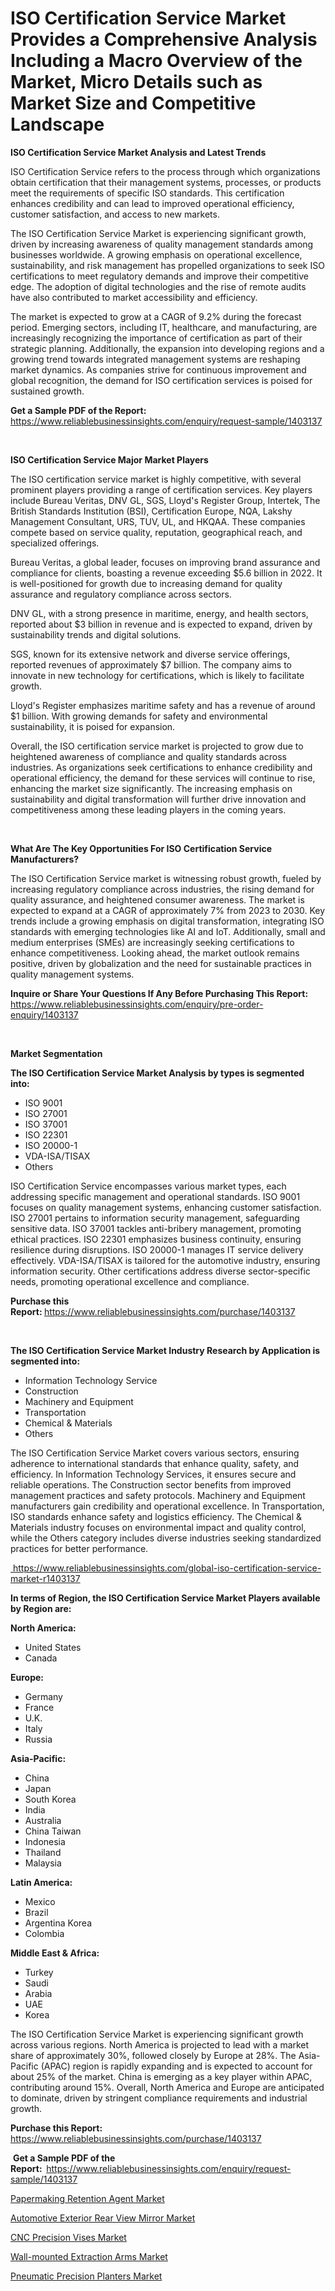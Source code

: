 <p><h1>ISO Certification Service Market Provides a Comprehensive Analysis Including a Macro Overview of the Market, Micro Details such as Market Size and Competitive Landscape</h1></p><p><strong>ISO Certification Service Market Analysis and Latest Trends</strong></p>
<p><p>ISO Certification Service refers to the process through which organizations obtain certification that their management systems, processes, or products meet the requirements of specific ISO standards. This certification enhances credibility and can lead to improved operational efficiency, customer satisfaction, and access to new markets.</p><p>The ISO Certification Service Market is experiencing significant growth, driven by increasing awareness of quality management standards among businesses worldwide. A growing emphasis on operational excellence, sustainability, and risk management has propelled organizations to seek ISO certifications to meet regulatory demands and improve their competitive edge. The adoption of digital technologies and the rise of remote audits have also contributed to market accessibility and efficiency.</p><p>The market is expected to grow at a CAGR of 9.2% during the forecast period. Emerging sectors, including IT, healthcare, and manufacturing, are increasingly recognizing the importance of certification as part of their strategic planning. Additionally, the expansion into developing regions and a growing trend towards integrated management systems are reshaping market dynamics. As companies strive for continuous improvement and global recognition, the demand for ISO certification services is poised for sustained growth.</p></p>
<p><strong>Get a Sample PDF of the Report:&nbsp;</strong> <a href="https://www.reliablebusinessinsights.com/enquiry/request-sample/1403137?utm_campaign=1781&utm_medium=2&utm_source=Github&utm_content=ia&utm_term=23102024&utm_id=iso-certification-service">https://www.reliablebusinessinsights.com/enquiry/request-sample/1403137</a></p>
<p>&nbsp;</p>
<p><strong>ISO Certification Service Major Market Players</strong></p>
<p><p>The ISO certification service market is highly competitive, with several prominent players providing a range of certification services. Key players include Bureau Veritas, DNV GL, SGS, Lloyd's Register Group, Intertek, The British Standards Institution (BSI), Certification Europe, NQA, Lakshy Management Consultant, URS, TUV, UL, and HKQAA. These companies compete based on service quality, reputation, geographical reach, and specialized offerings.</p><p>Bureau Veritas, a global leader, focuses on improving brand assurance and compliance for clients, boasting a revenue exceeding $5.6 billion in 2022. It is well-positioned for growth due to increasing demand for quality assurance and regulatory compliance across sectors.</p><p>DNV GL, with a strong presence in maritime, energy, and health sectors, reported about $3 billion in revenue and is expected to expand, driven by sustainability trends and digital solutions.</p><p>SGS, known for its extensive network and diverse service offerings, reported revenues of approximately $7 billion. The company aims to innovate in new technology for certifications, which is likely to facilitate growth.</p><p>Lloyd's Register emphasizes maritime safety and has a revenue of around $1 billion. With growing demands for safety and environmental sustainability, it is poised for expansion.</p><p>Overall, the ISO certification service market is projected to grow due to heightened awareness of compliance and quality standards across industries. As organizations seek certifications to enhance credibility and operational efficiency, the demand for these services will continue to rise, enhancing the market size significantly. The increasing emphasis on sustainability and digital transformation will further drive innovation and competitiveness among these leading players in the coming years.</p></p>
<p>&nbsp;</p>
<p><strong>What Are The Key Opportunities For ISO Certification Service Manufacturers?</strong></p>
<p><p>The ISO Certification Service market is witnessing robust growth, fueled by increasing regulatory compliance across industries, the rising demand for quality assurance, and heightened consumer awareness. The market is expected to expand at a CAGR of approximately 7% from 2023 to 2030. Key trends include a growing emphasis on digital transformation, integrating ISO standards with emerging technologies like AI and IoT. Additionally, small and medium enterprises (SMEs) are increasingly seeking certifications to enhance competitiveness. Looking ahead, the market outlook remains positive, driven by globalization and the need for sustainable practices in quality management systems.</p></p>
<p><strong>Inquire or Share Your Questions If Any Before Purchasing This Report:</strong> <a href="https://www.reliablebusinessinsights.com/enquiry/pre-order-enquiry/1403137?utm_campaign=1781&utm_medium=2&utm_source=Github&utm_content=ia&utm_term=23102024&utm_id=iso-certification-service">https://www.reliablebusinessinsights.com/enquiry/pre-order-enquiry/1403137</a></p>
<p>&nbsp;</p>
<p><strong>Market Segmentation</strong></p>
<p><strong>The ISO Certification Service Market Analysis by types is segmented into:</strong></p>
<p><ul><li>ISO 9001</li><li>ISO 27001</li><li>ISO 37001</li><li>ISO 22301</li><li>ISO 20000-1</li><li>VDA-ISA/TISAX</li><li>Others</li></ul></p>
<p><p>ISO Certification Service encompasses various market types, each addressing specific management and operational standards. ISO 9001 focuses on quality management systems, enhancing customer satisfaction. ISO 27001 pertains to information security management, safeguarding sensitive data. ISO 37001 tackles anti-bribery management, promoting ethical practices. ISO 22301 emphasizes business continuity, ensuring resilience during disruptions. ISO 20000-1 manages IT service delivery effectively. VDA-ISA/TISAX is tailored for the automotive industry, ensuring information security. Other certifications address diverse sector-specific needs, promoting operational excellence and compliance.</p></p>
<p><strong>Purchase this Report:&nbsp;</strong><a href="https://www.reliablebusinessinsights.com/purchase/1403137?utm_campaign=1781&utm_medium=2&utm_source=Github&utm_content=ia&utm_term=23102024&utm_id=iso-certification-service">https://www.reliablebusinessinsights.com/purchase/1403137</a></p>
<p>&nbsp;</p>
<p><strong>The ISO Certification Service Market Industry Research by Application is segmented into:</strong></p>
<p><ul><li>Information Technology Service</li><li>Construction</li><li>Machinery and Equipment</li><li>Transportation</li><li>Chemical & Materials</li><li>Others</li></ul></p>
<p><p>The ISO Certification Service Market covers various sectors, ensuring adherence to international standards that enhance quality, safety, and efficiency. In Information Technology Services, it ensures secure and reliable operations. The Construction sector benefits from improved management practices and safety protocols. Machinery and Equipment manufacturers gain credibility and operational excellence. In Transportation, ISO standards enhance safety and logistics efficiency. The Chemical & Materials industry focuses on environmental impact and quality control, while the Others category includes diverse industries seeking standardized practices for better performance.</p></p>
<p><a href="https://www.reliablebusinessinsights.com/global-iso-certification-service-market-r1403137?utm_campaign=1781&utm_medium=2&utm_source=Github&utm_content=ia&utm_term=23102024&utm_id=iso-certification-service">&nbsp;https://www.reliablebusinessinsights.com/global-iso-certification-service-market-r1403137</a></p>
<p><strong>In terms of Region, the ISO Certification Service Market Players available by Region are:</strong></p>
<p>
    <p> <strong> North America: </strong>
        <ul>
            <li>United States</li>
            <li>Canada</li>
        </ul>
        </p> 
    <p> <strong> Europe: </strong>
        <ul>
            <li>Germany</li>
            <li>France</li>
            <li>U.K.</li>
            <li>Italy</li>
            <li>Russia</li>
        </ul>
        </p> 
    <p> <strong> Asia-Pacific: </strong>
        <ul>
            <li>China</li>
            <li>Japan</li>
            <li>South Korea</li>
            <li>India</li>
            <li>Australia</li>
            <li>China Taiwan</li>
            <li>Indonesia</li>
            <li>Thailand</li>
            <li>Malaysia</li>
        </ul>
        </p> 
    <p> <strong> Latin America: </strong>
        <ul>
            <li>Mexico</li>
            <li>Brazil</li>
            <li>Argentina Korea</li>
            <li>Colombia</li>
        </ul>
        </p> 
    <p> <strong> Middle East & Africa: </strong>
        <ul>
            <li>Turkey</li>
            <li>Saudi</li>
            <li>Arabia</li>
            <li>UAE</li>
            <li>Korea</li>
        </ul>
    </p>
    </p>
<p><p>The ISO Certification Service Market is experiencing significant growth across various regions. North America is projected to lead with a market share of approximately 30%, followed closely by Europe at 28%. The Asia-Pacific (APAC) region is rapidly expanding and is expected to account for about 25% of the market. China is emerging as a key player within APAC, contributing around 15%. Overall, North America and Europe are anticipated to dominate, driven by stringent compliance requirements and industrial growth.</p></p>
<p><strong>Purchase this Report: </strong><a href="https://www.reliablebusinessinsights.com/purchase/1403137?utm_campaign=1781&utm_medium=2&utm_source=Github&utm_content=ia&utm_term=23102024&utm_id=iso-certification-service">https://www.reliablebusinessinsights.com/purchase/1403137</a></p>
<p>&nbsp;<strong>Get a Sample PDF of the Report:&nbsp;&nbsp;</strong><a href="https://www.reliablebusinessinsights.com/enquiry/request-sample/1403137?utm_campaign=1781&utm_medium=2&utm_source=Github&utm_content=ia&utm_term=23102024&utm_id=iso-certification-service">https://www.reliablebusinessinsights.com/enquiry/request-sample/1403137</a></p>
<p><strong></strong></p>
<p><p><a href="https://www.linkedin.com/pulse/pioneering-growth-analyzing-global-papermaking-retention-agent-dzane?utm_campaign=1781&utm_medium=2&utm_source=Github&utm_content=ia&utm_term=23102024&utm_id=iso-certification-service">Papermaking Retention Agent Market</a></p><p><a href="https://github.com/lawriesievelwij/Market-Research-Report-List-1/blob/main/automotive-exterior-rear-view-mirror-market.md?utm_campaign=1781&utm_medium=2&utm_source=Github&utm_content=ia&utm_term=23102024&utm_id=iso-certification-service">Automotive Exterior Rear View Mirror Market</a></p><p><a href="https://www.linkedin.com/pulse/top-trends-transforming-cnc-precision-vises-market-2024-00xif?utm_campaign=1781&utm_medium=2&utm_source=Github&utm_content=ia&utm_term=23102024&utm_id=iso-certification-service">CNC Precision Vises Market</a></p><p><a href="https://www.linkedin.com/pulse/global-wall-mounted-extraction-arms-market-pulse-trends-7ldxf?utm_campaign=1781&utm_medium=2&utm_source=Github&utm_content=ia&utm_term=23102024&utm_id=iso-certification-service">Wall-mounted Extraction Arms Market</a></p><p><a href="https://www.linkedin.com/pulse/pneumatic-precision-planters-market-ecosystem-competitive-bea8f?utm_campaign=1781&utm_medium=2&utm_source=Github&utm_content=ia&utm_term=23102024&utm_id=iso-certification-service">Pneumatic Precision Planters Market</a></p></p>